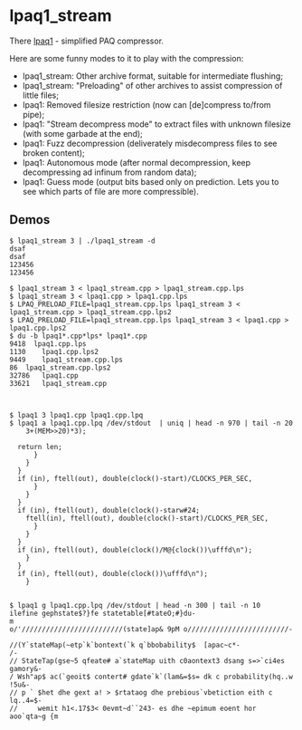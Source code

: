lpaq1_stream
============

There [lpaq1](http://encode.ru/threads/874-lpaq1-is-here) - simplified PAQ compressor.

Here are some funny modes to it to play with the compression:

* lpaq1_stream: Other archive format, suitable for intermediate flushing;
* lpaq1_stream: "Preloading" of other archives to assist compression of little files;
* lpaq1: Removed filesize restriction (now can [de]compress to/from pipe);
* lpaq1: "Stream decompress mode" to extract files with unknown filesize (with some garbade at the end);
* lpaq1: Fuzz decompression (deliverately misdecompress files to see broken content);
* lpaq1: Autonomous mode (after normal decompression, keep decompressing ad infinum from random data);
* lpaq1: Guess mode (output bits based only on prediction. Lets you to see which parts of file are more compressible).

Demos
---

```
$ lpaq1_stream 3 | ./lpaq1_stream -d
dsaf
dsaf
123456
123456

$ lpaq1_stream 3 < lpaq1_stream.cpp > lpaq1_stream.cpp.lps
$ lpaq1_stream 3 < lpaq1.cpp > lpaq1.cpp.lps
$ LPAQ_PRELOAD_FILE=lpaq1_stream.cpp.lps lpaq1_stream 3 < lpaq1_stream.cpp > lpaq1_stream.cpp.lps2
$ LPAQ_PRELOAD_FILE=lpaq1_stream.cpp.lps lpaq1_stream 3 < lpaq1.cpp > lpaq1.cpp.lps2
$ du -b lpaq1*.cpp*lps* lpaq1*.cpp
9418  lpaq1.cpp.lps
1130	lpaq1.cpp.lps2
9449	lpaq1_stream.cpp.lps
86	lpaq1_stream.cpp.lps2
32786	lpaq1.cpp
33621	lpaq1_stream.cpp



$ lpaq1 3 lpaq1.cpp lpaq1.cpp.lpq
$ lpaq1 a lpaq1.cpp.lpq /dev/stdout  | uniq | head -n 970 | tail -n 20
    3+(MEM>>20)*3);

  return len;
      }
    }
  }
  if (in), ftell(out), double(clock()-start)/CLOCKS_PER_SEC, 
      }
    }
  }
  if (in), ftell(out), double(clock()-starw#24;
    ftell(in), ftell(out), double(clock()-start)/CLOCKS_PER_SEC, 
      }
    }
  }
  if (in), ftell(out), double(clock()/M@{clock())\ufffd\n");
    }
  }
  if (in), ftell(out), double(clock())\ufffd\n");
    }
    
    
$ lpaq1 g lpaq1.cpp.lpq /dev/stdout | head -n 300 | tail -n 10
ilefine gephstate$?}fe statetable[#tateO;#}du-
m
o/'/////////////////////////(state]ap& 9pM o/////////////////////////-

//(Y`stateMap(~etp`k`bontext(`k q`bbobability$  [apac~c*-
/-
// StateTap(gse~5 qfeate# a`stateMap uith c0aontext3 dsang s=>`ci4es gamory&-
/ Wsh"ap$ ac(`geoit$ contert# gdate`k`(lam&=$s= dk c probability(hq..w !5u&-
// p ` $het dhe gext a! > $rtataog dhe prebious`vbetiction eith c lq..4=$-
//     wemit h1<.17$3< 0evmt~d``243- es dhe ~epimum eoent hor aoo`qta~g {m
```